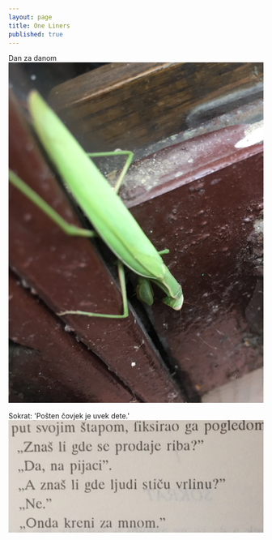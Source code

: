 ```yaml
---
layout: page
title: One Liners
published: true
---
```

Dan za danom
!['omoljka](https://github.com/FilipKmn/filipkmn.github.io/blob/master/assets/images/ikigai/IMG_2207.JPG?raw=true)

Sokrat: 'Pošten čovjek je uvek dete.'
![stap i Skorat](https://github.com/FilipKmn/filipkmn.github.io/blob/master/assets/images/ikigai/IMG_2060.jpg?raw=true)
